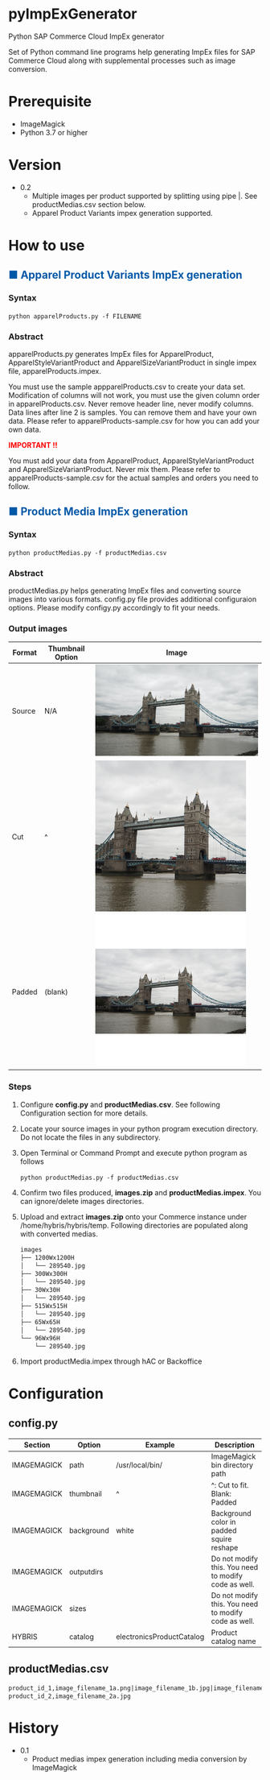 # pyImpExGenerator
Python SAP Commerce Cloud ImpEx generator

Set of Python command line programs help generating ImpEx files for SAP Commerce Cloud along with supplemental processes such as image conversion.

# Prerequisite
* ImageMagick
* Python 3.7 or higher

# Version
* 0.2
  * Multiple images per product supported by splitting using pipe |. See productMedias.csv section below.
  * Apparel Product Variants impex generation supported.

# How to use
## <span style="color:#0059A7">■ Apparel Product Variants ImpEx generation</span>
### Syntax

`python apparelProducts.py -f FILENAME`

### Abstract

apparelProducts.py generates ImpEx files for ApparelProduct, ApparelStyleVariantProduct and ApparelSizeVariantProduct in single impex file, apparelProducts.impex.

You must use the sample appparelProducts.csv to create your data set. Modification of columns will not work, you must use the given column order in apparelProducts.csv. Never remove header line, never modify columns.
Data lines after line 2 is samples. You can remove them and have your own data. Please refer to apparelProducts-sample.csv for how you can add your own data.

<span style="color:red">**IMPORTANT !!**</span>

You must add your data from ApparelProduct, ApparelStyleVariantProduct and ApparelSizeVariantProduct. Never mix them. Please refer to apparelProducts-sample.csv for the actual samples and orders you need to follow.



## <span style="color:#0059A7">■ Product Media ImpEx generation</span>

### Syntax

`python productMedias.py -f productMedias.csv`

### Abstract

productMedias.py helps generating ImpEx files and converting source images into various formats. config.py file provides additional configuraion options. Please modify configy.py accordingly to fit your needs.

### Output images

| Format | Thumbnail Option | Image |
|--|--|--|
| Source | N/A | <kbd><img src='_assets/P8150790-original.jpg'/></kbd> |
| Cut | ^ | <kbd><img src='_assets/P8150790-cut.jpg'/></kbd> |
| Padded | (blank) |  <kbd><img src='_assets/P8150790-padded.jpg'/></kbd> |


### Steps

  1. Configure **config.py** and **productMedias.csv**. See following Configuration section for more details.
  2. Locate your source images in your python program execution directory. Do not locate the files in any subdirectory.
  3. Open Terminal or Command Prompt and execute python program as follows

     `python productMedias.py -f productMedias.csv`
  4. Confirm two files produced, **images.zip** and **productMedias.impex**. You can ignore/delete images directories.
  5. Upload and extract **images.zip** onto your Commerce instance under /home/hybris/hybris/temp. Following directories are populated along with converted medias.

     ```
     images
     ├── 1200Wx1200H
     │   └── 289540.jpg
     ├── 300Wx300H
     │   └── 289540.jpg
     ├── 30Wx30H
     │   └── 289540.jpg
     ├── 515Wx515H
     │   └── 289540.jpg
     ├── 65Wx65H
     │   └── 289540.jpg
     └── 96Wx96H
         └── 289540.jpg
     ```  
  6. Import productMedia.impex through hAC or Backoffice

# Configuration
## config.py

| Section   | Option   | Example       | Description                              |
|-----------|----------|---------------|------------------------------------------|
|IMAGEMAGICK|path      |/usr/local/bin/|ImageMagick bin directory path            |
|IMAGEMAGICK|thumbnail |^              |^: Cut to fit. Blank: Padded              |
|IMAGEMAGICK|background|white|Background color in padded squire reshape           |
|IMAGEMAGICK|outputdirs|     |Do not modify this. You need to modify code as well.|
|IMAGEMAGICK|sizes     |     |Do not modify this. You need to modify code as well.|
|HYBRIS     |catalog   |electronicsProductCatalog|Product catalog name            |

## productMedias.csv

```
product_id_1,image_filename_1a.png|image_filename_1b.jpg|image_filename_1c.jpg
product_id_2,image_filename_2a.jpg
```

# History
* 0.1
  * Product medias impex generation including media conversion by ImageMagick
